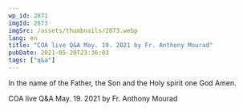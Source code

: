```yaml
---
wp_id: 2871
imgId: 2873
imgSrc: /assets/thumbnails/2873.webp
lang: en
title: "COA live Q&A May. 19. 2021 by Fr. Anthony Mourad"
pubDate: 2021-05-20T23:36:03
tags: ["q&a"]
---
```


<!-- page: 6 -->

<p>In the name of the Father, the Son and the Holy spirit one God Amen.</p>
<p>COA live Q&amp;A May. 19. 2021 by Fr. Anthony Mourad</p>
